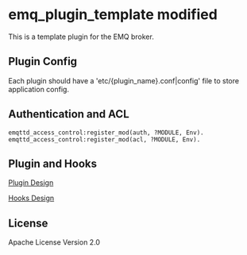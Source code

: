 
emq_plugin_template modified
===================

This is a template plugin for the EMQ broker.

Plugin Config
-------------

Each plugin should have a 'etc/{plugin_name}.conf|config' file to store application config.

Authentication and ACL
----------------------

```
emqttd_access_control:register_mod(auth, ?MODULE, Env).
emqttd_access_control:register_mod(acl, ?MODULE, Env).
```

Plugin and Hooks
-----------------

[Plugin Design](http://docs.emqtt.com/en/latest/design.html#plugin-design)

[Hooks Design](http://docs.emqtt.com/en/latest/design.html#hooks-design)

License
-------

Apache License Version 2.0
